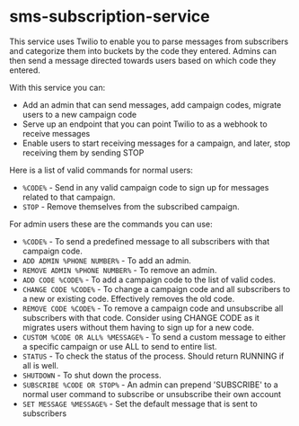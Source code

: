 # sms-subscription-service
This service uses Twilio to enable you to parse messages from subscribers and categorize them into buckets by the code they entered. Admins can then send a message directed towards users based on which code they entered.

With this service you can:
- Add an admin that can send messages, add campaign codes, migrate users to a new campaign code
- Serve up an endpoint that you can point Twilio to as a webhook to receive messages
- Enable users to start receiving messages for a campaign, and later, stop receiving them by sending STOP 

Here is a list of valid commands for normal users:
- `%CODE%` - Send in any valid campaign code to sign up for messages related to that campaign.
- `STOP` - Remove themselves from the subscribed campaign.

For admin users these are the commands you can use:
- `%CODE%` - To send a predefined message to all subscribers with that campaign code.
- `ADD ADMIN %PHONE NUMBER%` - To add an admin.
- `REMOVE ADMIN %PHONE NUMBER%` - To remove an admin.
- `ADD CODE %CODE%` - To add a campaign code to the list of valid codes.
- `CHANGE CODE %CODE%` - To change a campaign code and all subscribers to a new or existing code. Effectively removes the old code.
- `REMOVE CODE %CODE%` - To remove a campaign code and unsubscribe all subscribers with that code. Consider using CHANGE CODE as it migrates users without them having to sign up for a new code.
- `CUSTOM %CODE OR ALL% %MESSAGE%` - To send a custom message to either a specific campaign or use ALL to send to entire list.
- `STATUS` - To check the status of the process. Should return RUNNING if all is well.
- `SHUTDOWN` - To shut down the process. 
- `SUBSCRIBE %CODE OR STOP%` - An admin can prepend 'SUBSCRIBE' to a normal user command to subscribe or unsubscribe their own account
- `SET MESSAGE %MESSAGE%` - Set the default message that is sent to subscribers 

